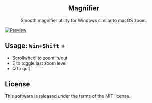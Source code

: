 <h2 align="center"><br>Magnifier</h2>
<p align="center">Smooth magnifier utility for Windows similar to macOS zoom.</p>

[![Preview](https://i.imgur.com/hNhatHp.png)](https://i.imgur.com/7KFp7J9.mp4)

## Usage: `Win+Shift` +

- Scrollwheel to zoom in/out
- E to toggle last zoom level
- Q to quit

## License

This software is released under the terms of the MIT license.
